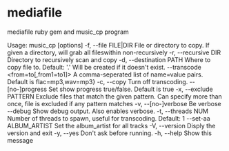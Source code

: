 mediafile
=========

mediafile ruby gem and music_cp program


Usage: music_cp [options]
    -f, --file FILE|DIR              File or directory to copy.
                                     If given a directory, will grab all fileswithin non-recursively
    -r, --recursive DIR              Directory to recursively scan and copy
    -d, --destination PATH           Where to copy file to. Default: '.'
                                     Will be created if it doesn't exist.
        --transcode <from=to[,from1=to1]>
                                     A comma-seperated list of name=value pairs.
                                     Default is flac=mp3,wav=mp3}
    -c, --copy                       Turn off transcoding.
        --[no-]progress              Set show progress true/false.  Default is true
    -x, --exclude PATTERN            Exclude files that match the given pattern.
                                     Can specify more than once, file is excluded if any pattern matches
    -v, --[no-]verbose               Be verbose
        --debug                      Show debug output.  Also enables verbose.
    -t, --threads NUM                Number of threads to spawn, useful for transcoding.
                                     Default: 1
        --set-aa ALBUM_ARTIST        Set the album_artist for all tracks
    -V, --version                    Disply the version and exit
    -y, --yes                        Don't ask before running.
    -h, --help                       Show this message
